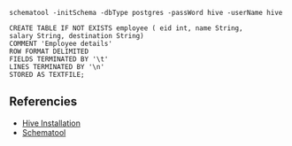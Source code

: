 ```shell
schematool -initSchema -dbType postgres -passWord hive -userName hive
```

```hive
CREATE TABLE IF NOT EXISTS employee ( eid int, name String,
salary String, destination String)
COMMENT 'Employee details'
ROW FORMAT DELIMITED
FIELDS TERMINATED BY '\t'
LINES TERMINATED BY '\n'
STORED AS TEXTFILE;
```

## Referencies
- [Hive Installation](https://sparkbyexamples.com/apache-hive/apache-hive-installation-on-hadoop/)
- [Schematool](https://docs.cloudera.com/documentation/enterprise/6/6.3/topics/cdh_ig_hive_schema_tool.html)
